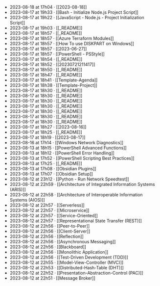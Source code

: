 - 2023-08-18 at 17h04 · [[2023-08-18]]
- 2023-08-17 at 19h33 · [[Bash - Initialize Node.js Project Script]]
- 2023-08-17 at 19h22 · [[JavaScript - Node.js - Project Initialization Script]]
- 2023-08-17 at 19h03 · [[_README]]
- 2023-08-17 at 18h57 · [[_README]]
- 2023-08-17 at 18h57 · [[Azure Terraform Modules]]
- 2023-08-17 at 18h57 · [[How To use DISKPART on Windows]]
- 2023-08-17 at 18h57 · [[2023-06-27]]
- 2023-08-17 at 18h57 · [[PowerShell - PSStyle]]
- 2023-08-17 at 18h54 · [[_README]]
- 2023-08-17 at 18h52 · [[20230721211417]]
- 2023-08-17 at 18h50 · [[_README]]
- 2023-08-17 at 18h47 · [[_README]]
- 2023-08-17 at 18h41 · [[Template-Agenda]]
- 2023-08-17 at 18h38 · [[Template-Project]]
- 2023-08-17 at 18h30 · [[_README]]
- 2023-08-17 at 18h30 · [[_README]]
- 2023-08-17 at 18h30 · [[_README]]
- 2023-08-17 at 18h30 · [[_README]]
- 2023-08-17 at 18h30 · [[_README]]
- 2023-08-17 at 18h30 · [[_README]]
- 2023-08-17 at 18h30 · [[_README]]
- 2023-08-17 at 18h27 · [[2023-08-16]]
- 2023-08-17 at 18h25 · [[_README]]
- 2023-08-17 at 18h19 · [[2023-08-17]]
- 2023-08-16 at 17h14 · [[Windows Network Diagnostics]]
- 2023-08-13 at 18h15 · [[PowerShell Advanced Functions]]
- 2023-08-13 at 18h12 · [[PowerShell Error Handling]]
- 2023-08-13 at 17h52 · [[PowerShell Scripting Best Practices]]
- 2023-08-13 at 17h25 · [[_README]]
- 2023-08-13 at 17h08 · [[Obsidian Plugins]]
- 2023-08-13 at 17h07 · [[Obsidian Setup]]
- 2023-08-12 at 23h12 · [[Python - Run Network Speedtest]]
- 2023-08-12 at 22h59 · [[Architecture of Integrated Information Systems (ARIS)]]
- 2023-08-12 at 22h58 · [[Architecture of Interoperable Information Systems (AIOS)]]
- 2023-08-12 at 22h57 · [[Serverless]]
- 2023-08-12 at 22h57 · [[Microservice]]
- 2023-08-12 at 22h57 · [[Service-Oriented]]
- 2023-08-12 at 22h57 · [[Representational State Transfer (REST)]]
- 2023-08-12 at 22h56 · [[Peer-to-Peer]]
- 2023-08-12 at 22h56 · [[Client-Server]]
- 2023-08-12 at 22h56 · [[Reflection]]
- 2023-08-12 at 22h56 · [[Asynchronous Messaging]]
- 2023-08-12 at 22h56 · [[Blackboard]]
- 2023-08-12 at 22h56 · [[Monolithic Application]]
- 2023-08-12 at 22h56 · [[Test-Driven Development (TDD)]]
- 2023-08-12 at 22h55 · [[Model-View-Controller (MVC)]]
- 2023-08-12 at 22h53 · [[Distributed-Hash-Table (DHT)]]
- 2023-08-12 at 22h52 · [[Presentation-Abstraction-Control (PAC)]]
- 2023-08-12 at 22h51 · [[Message Broker]]
